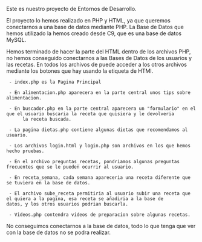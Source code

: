 Este es nuestro proyecto de Entornos de Desarrollo.

El proyecto lo hemos realizado en PHP y HTML, ya que queremos conectarnos a una base de datos mediante PHP. La Base de Datos que hemos utilizado la hemos creado desde C9, que es una base de datos MySQL.

Hemos terminado de hacer la parte del HTML dentro de los archivos PHP, no hemos conseguido conectarnos a las Bases de Datos de los usuarios y las recetas. En todos los archivos de puede acceder a los otros archivos mediante los botones que hay usando la etiqueta <a> de HTMl.

     - index.php es la Pagina Principal
     
     - En alimentacion.php aparecera en la parte central unos tips sobre alimentacion.
     
     - En buscador.php en la parte central aparecera un "formulario" en el que el usuario buscaria la receta que quisiera y le devolveria
          la receta buscada.
          
     - La pagina dietas.php contiene algunas dietas que recomendamos al usuario.
     
     - Los archivos login.html y login.php son archivos en los que hemos hecho pruebas.
     
     - En el archivo preguntas_recetas, pondriamos algunas preguntas frecuentes que se le pueden ocurrir al usuario.
     
     - En receta_semana, cada semana apareceria una receta diferente que se tuviera en la base de datos.
     
     - El archivo sube_receta permitiria al usuario subir una receta que el quiera a la pagina, esa receta se añadiria a la base de           datos, y los otros usuarios podrian buscarla.
     
     - Videos.php contendra videos de preparacion sobre algunas recetas.

No conseguimos conectarnos a la base de datos, todo lo que tenga que ver con la base de datos no se podra realizar.
